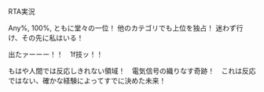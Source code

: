 RTA実況

Any%, 100%, ともに堂々の一位！
他のカテゴリでも上位を独占！
迷わず行け、その先に私はいる！



出たァーーー！！　1f技ッ！！

もはや人間では反応しきれない領域！　電気信号の織りなす奇跡！　これは反応ではない、確かな経験によってすでに決めた未来！

